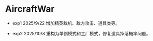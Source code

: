 # AircraftWar

- exp1 2025/9/22
    增加精英敌机、敌方攻击、道具类等。

- exp2 2025/10/8
    重构为单例模式和工厂模式，修复道具掉落概率问题。
